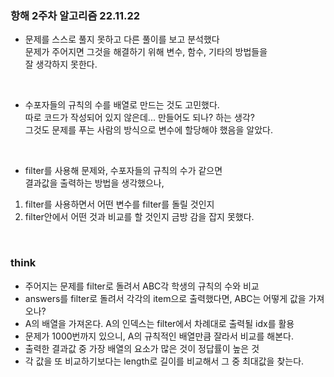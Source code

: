 ### 항해 2주차 알고리즘 22.11.22
- 문제를 스스로 풀지 못하고 다른 풀이를 보고 분석했다<br>
문제가 주어지면 그것을 해결하기 위해 변수, 함수, 기타의 방법들을<br>
잘 생각하지 못한다. <br>
<br>

- 수포자들의 규칙의 수를 배열로 만드는 것도 고민했다.<br>
따로 코드가 작성되어 있지 않은데... 만들어도 되나? 하는 생각?<br>
그것도 문제를 푸는 사람의 방식으로 변수에 할당해야 했음을 알았다.<br>
<br>

- filter를 사용해 문제와, 수포자들의 규칙의 수가 같으면<br>
결과값을 출력하는 방법을 생각했으나, <br>
1. filter를 사용하면서 어떤 변수를 filter를 돌릴 것인지
2. filter안에서 어떤 것과 비교를 할 것인지 
금방 감을 잡지 못했다.<br>
<br>

### **think**
- 주어지는 문제를 filter로 돌려서 ABC각 학생의 규칙의 수와 비교
- answers를 filter로 돌려서 각각의 item으로 출력했다면, ABC는 어떻게 값을 가져오나?
- A의 배열을 가져온다. A의 인덱스는 filter에서 차례대로 출력될 idx를 활용
- 문제가 1000번까지 있으니, A의 규칙적인 배열만큼 잘라서 비교를 해본다. 
- 출력한 결과값 중 가장 배열의 요소가 많은 것이 정답률이 높은 것 
- 각 값을 또 비교하기보다는 length로 길이를 비교해서 그 중 최대값을 찾는다. 

